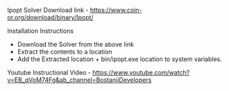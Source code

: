 Ipopt Solver Download link - https://www.coin-or.org/download/binary/Ipopt/

Installation Instructions
  * Download the Solver from the above link
  * Extract the contents to a location
  * Add the Extracted location + bin/ipopt.exe location to system variables.

Youtube Instructional Video - https://www.youtube.com/watch?v=EB_qVoM74Fg&ab_channel=BostanjiDevelopers
